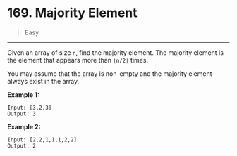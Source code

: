 # 169. Majority Element

> Easy

------

Given an array of size `n`, find the majority element. The majority element is the element that appears more than `⌊n/2⌋` times.

You may assume that the array is non-empty and the majority element always exist in the array.

**Example 1:**

```
Input: [3,2,3]
Output: 3
```

**Example 2:**

```
Input: [2,2,1,1,1,2,2]
Output: 2
```